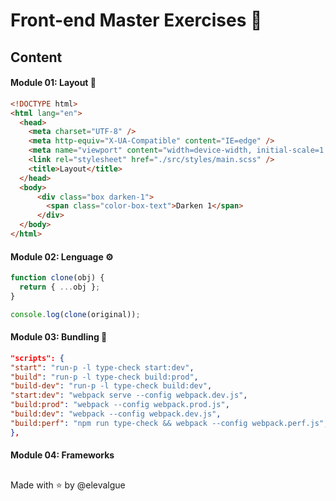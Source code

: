 # Front-end Master Exercises 🍋

## Content

#### Module 01: Layout 💅

``` html
<!DOCTYPE html>
<html lang="en">
  <head>
    <meta charset="UTF-8" />
    <meta http-equiv="X-UA-Compatible" content="IE=edge" />
    <meta name="viewport" content="width=device-width, initial-scale=1.0" />
    <link rel="stylesheet" href="./src/styles/main.scss" />
    <title>Layout</title>
  </head>
  <body>
      <div class="box darken-1">
        <span class="color-box-text">Darken 1</span>
      </div>
  </body>
</html>
```

#### Module 02: Lenguage ⚙️

```javascript
function clone(obj) {
  return { ...obj };
}

console.log(clone(original));
```

#### Module 03: Bundling 🍱

``` json
"scripts": {
"start": "run-p -l type-check start:dev",
"build": "run-p -l type-check build:prod",
"build-dev": "run-p -l type-check build:dev",
"start:dev": "webpack serve --config webpack.dev.js",
"build:prod": "webpack --config webpack.prod.js",
"build:dev": "webpack --config webpack.dev.js",
"build:perf": "npm run type-check && webpack --config webpack.perf.js",
},
```

#### Module 04: Frameworks

##

Made with ⭐ by @elevalgue
